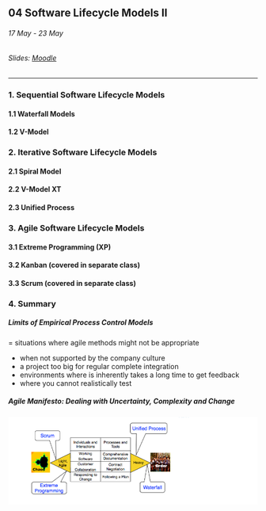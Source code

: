 ## 04 Software Lifecycle Models II

###### 17 May - 23 May

###### Slides: [Moodle](https://www.moodle.tum.de/mod/resource/view.php?id=582868)

---

### 1. Sequential Software Lifecycle Models

#### 1.1 Waterfall Models

#### 1.2 V-Model

### 2. Iterative Software Lifecycle Models

#### 2.1 Spiral Model

#### 2.2 V-Model XT

#### 2.3 Unified Process

### 3. Agile Software Lifecycle Models

#### 3.1 Extreme Programming \(XP\)

#### 3.2 Kanban \(covered in separate class\)

#### 3.3 Scrum \(covered in separate class\)

### 4. Summary

##### Limits of Empirical Process Control Models

= situations where agile methods might not be appropriate

* when not supported by the company culture
* a project too big for regular complete integration
* environments where is inherently takes a long time to get feedback
* where you cannot realistically test

##### Agile Manifesto: Dealing with Uncertainty, Complexity and Change

![](/assets/agile_manifesto.png)





